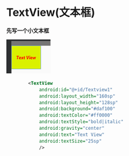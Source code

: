 # TextView(文本框)





**先写一个小文本框**

![image-20221025210019843](TextView(文本框).assets/image-20221025210019843.png)

```xml
        <TextView
            android:id="@+id/Textview1"
            android:layout_width="160sp"
            android:layout_height="128sp"
            android:background="#daf100"
            android:textColor="#ff0000"
            android:textStyle="bold|italic"
            android:gravity="center"
            android:text="Text View"
            android:textSize="25sp"
            />
```

